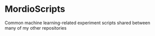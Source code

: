 # MordioScripts
Common machine learning-related experiment scripts shared between many of my other repositories
